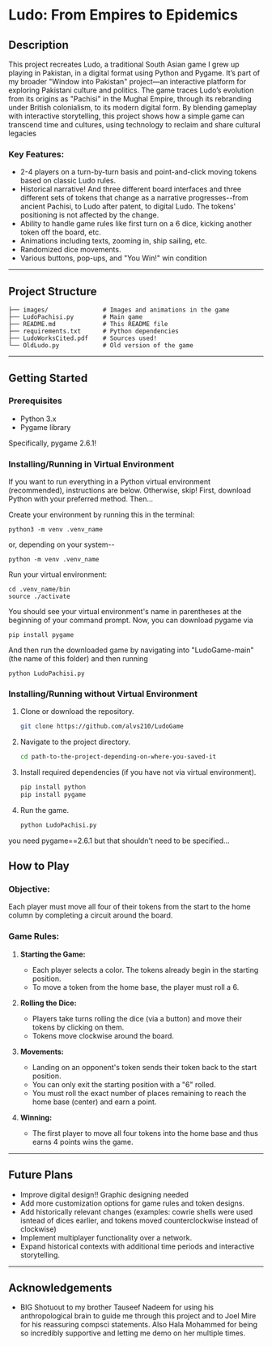 # **Ludo: From Empires to Epidemics**

## **Description**

This project recreates Ludo, a traditional South Asian game I grew up playing in Pakistan, in a digital format using Python and Pygame. It’s part of my broader "Window into Pakistan" project—an interactive platform for exploring Pakistani culture and politics. The game traces Ludo’s evolution from its origins as "Pachisi" in the Mughal Empire, through its rebranding under British colonialism, to its modern digital form. By blending gameplay with interactive storytelling, this project shows how a simple game can transcend time and cultures, using technology to reclaim and share cultural legacies

### **Key Features:**
- 2-4 players on a turn-by-turn basis and point-and-click moving tokens based on classic Ludo rules.
- Historical narrative! And three different board interfaces and three different sets of tokens that change as a narrative progresses--from ancient Pachisi, to Ludo after patent, to digital Ludo. The tokens' positioning is not affected by the change.
- Ability to handle game rules like first turn on a 6 dice, kicking another token off the board, etc.
- Animations including texts, zooming in, ship sailing, etc.
- Randomized dice movements.
- Various buttons, pop-ups, and "You Win!" win condition
---

## **Project Structure**
```
├── images/               # Images and animations in the game
├── LudoPachisi.py        # Main game
├── README.md             # This README file
├── requirements.txt      # Python dependencies
├── LudoWorksCited.pdf    # Sources used!
└── OldLudo.py            # Old version of the game
```

---

## **Getting Started**

### **Prerequisites**

- Python 3.x
- Pygame library

Specifically, pygame 2.6.1!

### **Installing/Running in Virtual Environment**

If you want to run everything in a Python virtual environment (recommended), instructions are below. Otherwise, skip! First, download Python with your preferred method. Then...

Create your environment by running this in the terminal:
```
python3 -m venv .venv_name
```
or, depending on your system--
```
python -m venv .venv_name
```

Run your virtual environment:
```
cd .venv_name/bin
source ./activate
```
You should see your virtual environment's name in parentheses at the beginning of your command prompt. Now, you can download pygame via 
```
pip install pygame
```
And then run the downloaded game by navigating into "LudoGame-main" (the name of this folder) and then running
```
python LudoPachisi.py
```

### **Installing/Running without Virtual Environment**

1. Clone or download the repository.
   ```bash
   git clone https://github.com/alvs210/LudoGame
   ```
2. Navigate to the project directory.
   ```bash
   cd path-to-the-project-depending-on-where-you-saved-it
   ```
3. Install required dependencies (if you have not via virtual environment).
   ```bash
   pip install python
   pip install pygame
   ```
4. Run the game.
   ```bash
   python LudoPachisi.py
   ```
you need pygame==2.6.1 but that shouldn't need to be specified...

## **How to Play**

### **Objective:**
Each player must move all four of their tokens from the start to the home column by completing a circuit around the board.

### **Game Rules:**
1. **Starting the Game:**
   - Each player selects a color. The tokens already begin in the starting position.
   - To move a token from the home base, the player must roll a 6.
  
2. **Rolling the Dice:**
   - Players take turns rolling the dice (via a button) and move their tokens by clicking on them.
   - Tokens move clockwise around the board.

3. **Movements:**
   - Landing on an opponent's token sends their token back to the start position.
   - You can only exit the starting position with a "6" rolled.
   - You must roll the exact number of places remaining to reach the home base (center) and earn a point.
  
4. **Winning:**
   - The first player to move all four tokens into the home base and thus earns 4 points wins the game.

---

## **Future Plans**
- Improve digital design!! Graphic designing needed
- Add more customization options for game rules and token designs.
- Add historically relevant changes (examples: cowrie shells were used isntead of dices earlier, and tokens moved counterclockwise instead of clockwise)
- Implement multiplayer functionality over a network.
- Expand historical contexts with additional time periods and interactive storytelling.

---

## **Acknowledgements**
- BIG Shotuout to my brother Tauseef Nadeem for using his anthropological brain to guide me through this project and to Joel Mire for his reassuring compsci statements. Also Hala Mohammed for being so incredibly supportive and letting me demo on her multiple times.
